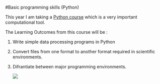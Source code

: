 #Basic programming skills (Python)

This year I am taking a [Python course](https://github.com/szabgab/wis-python-course-2024-04?tab=readme-ov-file) which is a very important computational tool.


The Learning Outcomes from this course will be :
1. Write simple data processing programs in Python
2. Convert files from one format to another format required in scientific environments.
3. Difrantiate between major programming environments.

   ![](https://miro.medium.com/v2/resize:fit:690/1*jsgLaIkhgF7SzQS1FWIPug.jpeg)
